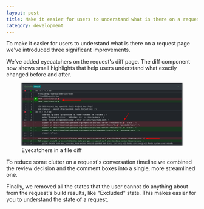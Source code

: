 ```yaml
---
layout: post
title: Make it easier for users to understand what is there on a request
category: development
---
```

To make it easier for users to understand what is there on a request page we've introduced three significant improvements.

We've added eyecatchers on the request's diff page. The diff component now shows small highlights that help users understand what exactly changed before and after.

<figure>
  <img src="/images/posts/2024-10-23/eyecatchers.png" alt="Eyecatchers in a file diff" />
  <figcaption>Eyecatchers in a file diff</figcaption>
</figure>

To reduce some clutter on a request's conversation timeline we combined the review decision and the comment boxes into a single, more streamlined one.

<screenshot>

Finally, we removed all the states that the user cannot do anything about from the request's build results, like "Excluded" state. This makes easier for you to understand the state of a request.

<screenshot>

